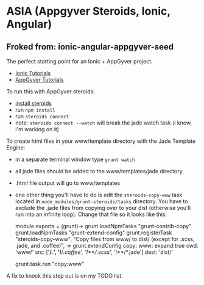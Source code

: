 ASIA (Appgyver Steroids, Ionic, Angular)
==========================

Froked from: ionic-angular-appgyver-seed
----------------------------------------

The perfect starting point for an Ionic + AppGyver project.

- [Ionic Tutorials](http://ionicframework.com/tutorials/)
- [AppGyver Tutorials](http://academy.appgyver.com/courses/steroids)

To run this with AppGyver steroids:
* [install steroids](http://academy.appgyver.com/courses/2/lessons/32)
* run `npm install`
* run `steroids connect`
* note: `steroids connect --watch` will break the jade watch task (i know, i'm working on it)

To create html files in your www/template directory with the Jade Template Engine:
* in a separate terminal window type `grunt watch`
* all jade files should be added to the www/templates/jade directory
* .html file output will go to www/templates
* one other thing you'll have to do is edit the `steroids-copy-www` task located in `node_modules/grunt-steroids/tasks` directory.  You have to exclude the .jade files from copying over to your dist (otherwise you'll run into an infinite loop).  Change that file so it looks like this:

  module.exports = (grunt)->
  grunt.loadNpmTasks "grunt-contrib-copy"
  grunt.loadNpmTasks "grunt-extend-config"
  grunt.registerTask "steroids-copy-www", "Copy files from www/ to dist/ (except for .scss, .jade, and .coffee)", ->
    grunt.extendConfig
      copy:
        www:
          expand:true
          cwd: 'www/'
          src: ['**/*.*', '!**/*.coffee', '!**/*.scss', '!**/*.jade']
          dest: 'dist/'

    grunt.task.run "copy:www"

A fix to knock this step out is on my TODO list.

